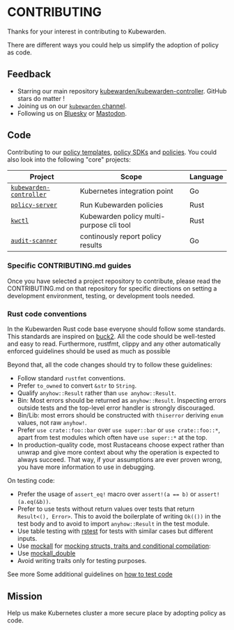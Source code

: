 # CONTRIBUTING

Thanks for your interest in contributing to Kubewarden.

There are different ways you could help us simplify the adoption of policy as code.

## Feedback

* Starring our main repository [kubewarden/kubewarden-controller](https://github.com/kubewarden/kubewarden-controller). GitHub stars do matter !
* Joining us on our [`kubewarden` channel](https://kubernetes.slack.com/?redir=%2Fmessages%2Fkubewarden).
* Following us on [Bluesky](https://bsky.app/profile/kubewarden.bsky.social) or [Mastodon](https://hachyderm.io/@kubewarden).

## Code 

Contributing to our [policy templates](https://github.com/topics/kubewarden-policy-template), [policy SDKs](https://github.com/topics/kubewarden-policy-sdk) and [policies](https://github.com/topics/kubewarden-policy).
You could also look into the following "core" projects:

| Project | Scope | Language |
|---------|---------|--------|
| [`kubewarden-controller`](https://github.com/kubewarden/kubewarden-controller) | Kubernetes integration point| Go |
| [`policy-server`](https://github.com/kubewarden/policy-server) | Run Kubewarden policies | Rust |
| [`kwctl`](https://github.com/kubewarden/kwctl) | Kubewarden policy multi-purpose cli tool | Rust |
| [`audit-scanner`](https://github.com/kubewarden/audit-scanner) | continously report policy results | Go |

### Specific CONTRIBUTING.md guides

Once you have selected a project repository to contribute, please read the CONTRIBUTING.md on that repository for specific
directions on setting a development environment, testing, or development tools needed.

### Rust code conventions

In the Kubewarden Rust code base everyone should follow some standards. This
standards are inspired on
[buck2](https://github.com/facebook/buck2/blob/main/HACKING.md#coding-conventions).
All the code should be well-tested and easy to read. Furthermore, rustfmt,
clippy and any other automatically enforced guidelines should be used as much
as possible

Beyond that, all the code changes should try to follow these guidelines:

- Follow standard `rustfmt` conventions.
- Prefer `to_owned` to convert `&str` to `String`.
- Qualify `anyhow::Result` rather than `use anyhow::Result`.
- Bin: Most errors should be returned as `anyhow::Result`. Inspecting errors
  outside tests and the top-level error handler is strongly discouraged.
- Bin/Lib: most errors should be constructed with `thiserror` deriving `enum`
  values, not raw `anyhow!`.
- Prefer `use crate::foo::bar` over `use super::bar` or `use crate::foo::*`,
  apart from test modules which often have `use super::*` at the top.
- In production-quality code, most Rustaceans choose expect rather than unwrap
  and give more context about why the operation is expected to always succeed.
  That way, if your assumptions are ever proven wrong, you have more
  information to use in debugging.

On testing code:

- Prefer the usage of `assert_eq!` macro over `assert!(a == b)` or
  `assert!(a.eq(&b))`.
- Prefer to use tests without return values over tests that return `Result<(),
  Error>`. This to avoid the boilerplate of writing `Ok(())` in the test body
  and to avoid to import `anyhow::Result` in the test module.
- Use table testing with [rstest](https://docs.rs/rstest/latest/rstest/) for
  tests with similar cases but different inputs.
- Use [mockall](https://docs.rs/mockall/latest/mockall/) for [mocking structs,
  traits and conditional
  compilation](https://github.com/oxidecomputer/omicron/blob/aceb7444938afb60f01fdf5ddeb05fd23349674d/illumos-utils/src/fstyp.rs#L33):
- Use [mockall_double](https://docs.rs/mockall_double/latest/mockall_double/#)
- Avoid writing traits only for testing purposes.

See more Some additional guidelines on [how to test
code](https://matklad.github.io/2021/05/31/how-to-test.html)

## Mission

Help us make Kubernetes cluster a more secure place by adopting policy as code.
